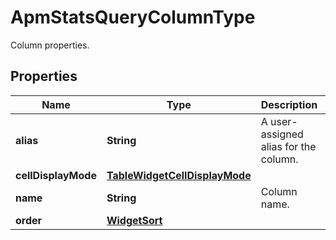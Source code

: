 

# ApmStatsQueryColumnType

Column properties.
## Properties

Name | Type | Description | Notes
------------ | ------------- | ------------- | -------------
**alias** | **String** | A user-assigned alias for the column. |  [optional]
**cellDisplayMode** | [**TableWidgetCellDisplayMode**](TableWidgetCellDisplayMode.md) |  |  [optional]
**name** | **String** | Column name. | 
**order** | [**WidgetSort**](WidgetSort.md) |  |  [optional]



